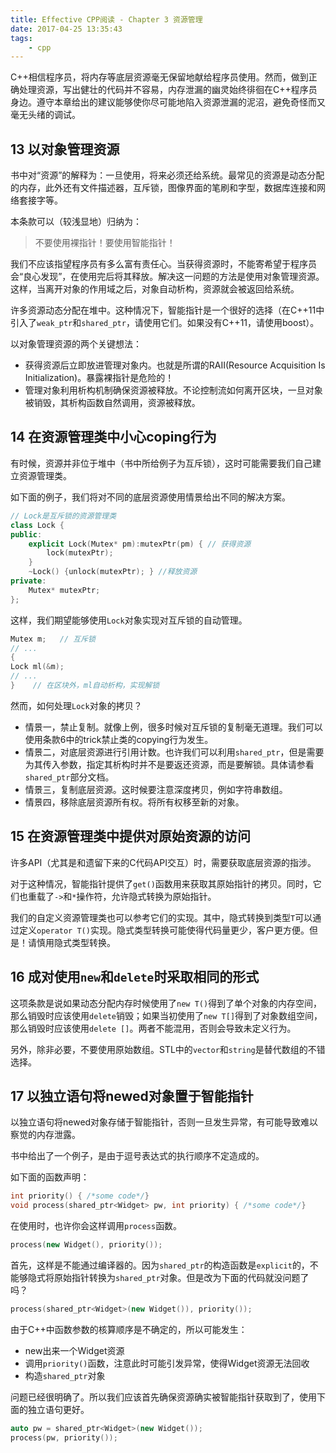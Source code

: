 ```yaml
---
title: Effective CPP阅读 - Chapter 3 资源管理
date: 2017-04-25 13:35:43
tags:
    - cpp
---
```

C++相信程序员，将内存等底层资源毫无保留地献给程序员使用。然而，做到正确处理资源，写出健壮的代码并不容易，内存泄漏的幽灵始终徘徊在C++程序员身边。遵守本章给出的建议能够使你尽可能地陷入资源泄漏的泥沼，避免奇怪而又毫无头绪的调试。
<!-- more -->

## 13 以对象管理资源
书中对“资源”的解释为：一旦使用，将来必须还给系统。最常见的资源是动态分配的内存，此外还有文件描述器，互斥锁，图像界面的笔刷和字型，数据库连接和网络套接字等。

本条款可以（较浅显地）归纳为：
> 不要使用裸指针！要使用智能指针！

我们不应该指望程序员有多么富有责任心。当获得资源时，不能寄希望于程序员会“良心发现”，在使用完后将其释放。解决这一问题的方法是使用对象管理资源。这样，当离开对象的作用域之后，对象自动析构，资源就会被返回给系统。

许多资源动态分配在堆中。这种情况下，智能指针是一个很好的选择（在C++11中引入了`weak_ptr`和`shared_ptr`，请使用它们。如果没有C++11，请使用boost）。

以对象管理资源的两个关键想法：
- 获得资源后立即放进管理对象内。也就是所谓的RAII(Resource Acquisition Is Initialization)。暴露裸指针是危险的！
- 管理对象利用析构机制确保资源被释放。不论控制流如何离开区块，一旦对象被销毁，其析构函数自然调用，资源被释放。

## 14 在资源管理类中小心coping行为
有时候，资源并非位于堆中（书中所给例子为互斥锁），这时可能需要我们自己建立资源管理类。

如下面的例子，我们将对不同的底层资源使用情景给出不同的解决方案。

``` cpp
// Lock是互斥锁的资源管理类
class Lock {
public:
    explicit Lock(Mutex* pm):mutexPtr(pm) { // 获得资源
        lock(mutexPtr);
    }
    ~Lock() {unlock(mutexPtr); } //释放资源
private:
    Mutex* mutexPtr;
};
```
这样，我们期望能够使用`Lock`对象实现对互斥锁的自动管理。

``` cpp
Mutex m;   // 互斥锁
// ...
{
Lock ml(&m);
// ...
}    // 在区块外，ml自动析构，实现解锁
```

然而，如何处理`Lock`对象的拷贝？

- 情景一，禁止复制。就像上例，很多时候对互斥锁的复制毫无道理。我们可以使用条款6中的trick禁止类的copying行为发生。
- 情景二，对底层资源进行引用计数。也许我们可以利用`shared_ptr`，但是需要为其传入参数，指定其析构时并不是要返还资源，而是要解锁。具体请参看`shared_ptr`部分文档。
- 情景三，复制底层资源。这时候要注意深度拷贝，例如字符串数组。
- 情景四，移除底层资源所有权。将所有权移至新的对象。

## 15 在资源管理类中提供对原始资源的访问
许多API（尤其是和遗留下来的C代码API交互）时，需要获取底层资源的指涉。

对于这种情况，智能指针提供了`get()`函数用来获取其原始指针的拷贝。同时，它们也重载了`->`和`*`操作符，允许隐式转换为原始指针。

我们的自定义资源管理类也可以参考它们的实现。其中，隐式转换到类型`T`可以通过定义`operator T()`实现。隐式类型转换可能使得代码量更少，客户更方便。但是！请慎用隐式类型转换。

## 16 成对使用`new`和`delete`时采取相同的形式
这项条款是说如果动态分配内存时候使用了`new T()`得到了单个对象的内存空间，那么销毁时应该使用`delete`销毁；如果当初使用了`new T[]`得到了对象数组空间，那么销毁时应该使用`delete []`。两者不能混用，否则会导致未定义行为。

另外，除非必要，不要使用原始数组。STL中的`vector`和`string`是替代数组的不错选择。

## 17 以独立语句将newed对象置于智能指针
以独立语句将newed对象存储于智能指针，否则一旦发生异常，有可能导致难以察觉的内存泄露。

书中给出了一个例子，是由于逗号表达式的执行顺序不定造成的。

如下面的函数声明：

``` cpp
int priority() { /*some code*/}
void process(shared_ptr<Widget> pw, int priority) { /*some code*/}
```
在使用时，也许你会这样调用`process`函数。

``` cpp
process(new Widget(), priority());
```
首先，这样是不能通过编译器的。因为`shared_ptr`的构造函数是`explicit`的，不能够隐式将原始指针转换为`shared_ptr`对象。但是改为下面的代码就没问题了吗？

``` cpp
process(shared_ptr<Widget>(new Widget()), priority());
```

由于C++中函数参数的核算顺序是不确定的，所以可能发生：

- new出来一个Widget资源
- 调用`priority()`函数，注意此时可能引发异常，使得Widget资源无法回收
- 构造`shared_ptr`对象

问题已经很明确了。所以我们应该首先确保资源确实被智能指针获取到了，使用下面的独立语句更好。

``` cpp
auto pw = shared_ptr<Widget>(new Widget());
process(pw, priority());
```
